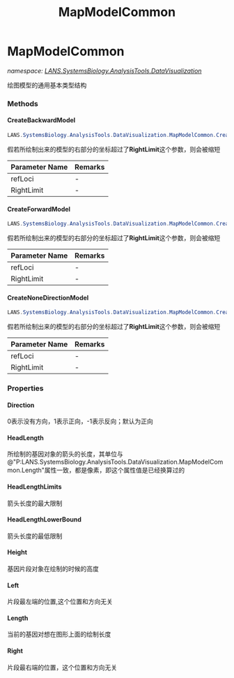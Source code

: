 ﻿---
title: MapModelCommon
---

# MapModelCommon
_namespace: [LANS.SystemsBiology.AnalysisTools.DataVisualization](N-LANS.SystemsBiology.AnalysisTools.DataVisualization.html)_

绘图模型的通用基本类型结构



### Methods

#### CreateBackwardModel
```csharp
LANS.SystemsBiology.AnalysisTools.DataVisualization.MapModelCommon.CreateBackwardModel(System.Drawing.Point,System.Int32)
```
假若所绘制出来的模型的右部分的坐标超过了**RightLimit**这个参数，则会被缩短

|Parameter Name|Remarks|
|--------------|-------|
|refLoci|-|
|RightLimit|-|


#### CreateForwardModel
```csharp
LANS.SystemsBiology.AnalysisTools.DataVisualization.MapModelCommon.CreateForwardModel(System.Drawing.Point,System.Int32)
```
假若所绘制出来的模型的右部分的坐标超过了**RightLimit**这个参数，则会被缩短

|Parameter Name|Remarks|
|--------------|-------|
|refLoci|-|
|RightLimit|-|


#### CreateNoneDirectionModel
```csharp
LANS.SystemsBiology.AnalysisTools.DataVisualization.MapModelCommon.CreateNoneDirectionModel(System.Drawing.Point,System.Int32)
```
假若所绘制出来的模型的右部分的坐标超过了**RightLimit**这个参数，则会被缩短

|Parameter Name|Remarks|
|--------------|-------|
|refLoci|-|
|RightLimit|-|



### Properties

#### Direction
0表示没有方向，1表示正向，-1表示反向；默认为正向
#### HeadLength
所绘制的基因对象的箭头的长度，其单位与@"P:LANS.SystemsBiology.AnalysisTools.DataVisualization.MapModelCommon.Length"属性一致，都是像素，即这个属性值是已经换算过的
#### HeadLengthLimits
箭头长度的最大限制
#### HeadLengthLowerBound
箭头长度的最低限制
#### Height
基因片段对象在绘制的时候的高度
#### Left
片段最左端的位置,这个位置和方向无关
#### Length
当前的基因对想在图形上面的绘制长度
#### Right
片段最右端的位置，这个位置和方向无关
